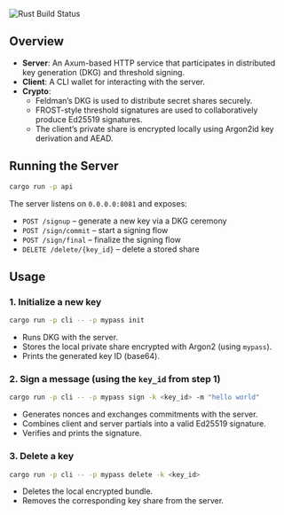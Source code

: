 ![Rust Build Status](https://github.com/reenboog/mpc_wallet_demo/workflows/Rust/badge.svg)

## Overview

- **Server**: An Axum-based HTTP service that participates in distributed key generation (DKG) and threshold signing.  
- **Client**: A CLI wallet for interacting with the server.  
- **Crypto**:  
  - Feldman’s DKG is used to distribute secret shares securely.  
  - FROST-style threshold signatures are used to collaboratively produce Ed25519 signatures.  
  - The client’s private share is encrypted locally using Argon2id key derivation and AEAD.  

## Running the Server

```bash
cargo run -p api
```

The server listens on `0.0.0.0:8081` and exposes:

- `POST /signup` – generate a new key via a DKG ceremony  
- `POST /sign/commit` – start a signing flow  
- `POST /sign/final` – finalize the signing flow  
- `DELETE /delete/{key_id}` – delete a stored share  

## Usage

### 1. Initialize a new key

```bash
cargo run -p cli -- -p mypass init
```

- Runs DKG with the server.  
- Stores the local private share encrypted with Argon2 (using `mypass`).  
- Prints the generated key ID (base64).  

### 2. Sign a message (using the `key_id` from step 1)

```bash
cargo run -p cli -- -p mypass sign -k <key_id> -m "hello world"
```

- Generates nonces and exchanges commitments with the server.  
- Combines client and server partials into a valid Ed25519 signature.  
- Verifies and prints the signature.  

### 3. Delete a key

```bash
cargo run -p cli -- -p mypass delete -k <key_id>
```

- Deletes the local encrypted bundle.  
- Removes the corresponding key share from the server.  